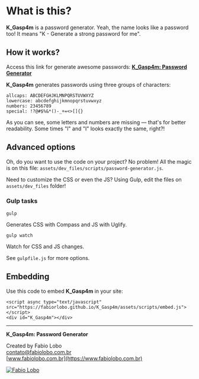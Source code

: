# What is this?

**K_Gasp4m** is a password generator. Yeah, the name looks like a password too! It means "K - Generate a strong password for me".

## How it works?

Access this link for generate awesome passwords: [**K_Gasp4m: Password Generator**](https://fabiorlobo.github.io/K_Gasp4m/)

**K_Gasp4m** generates passwords using three groups of characters:

	allcaps: ABCDEFGHJKLMNPQRSTUVWXYZ
	lowercase: abcdefghijkmnopqrstuvwxyz
	numbers: 23456789
	special: !?@#$%&*()-_+=<>[]{}

As you can see, some letters and numbers are missing — that's for better readability. Some times "l" and "I" looks exactly the same, right?!

## Advanced options

Oh, do you want to use the code on your project? No problem! All the magic is on this file: `assets/dev_files/scripts/password-generator.js`.

Need to customize the CSS or even the JS? Using Gulp, edit the files on `assets/dev_files` folder!

### Gulp tasks

	gulp
	
Generates CSS with Compass and JS with Uglify.

	gulp watch
	
Watch for CSS and JS changes.

See `gulpfile.js` for more options.

## Embedding

Use this code to embed **K_Gasp4m** in your site:

	<script async type="text/javascript" src="https://fabiorlobo.github.io/K_Gasp4m/assets/scripts/embed.js"></script>
	<div id="K_Gasp4m"></div>

---

**K_Gasp4m: Password Generator**

Created by Fabio Lobo  
contato@fabiolobo.com.br  
[www.fabiolobo.com.br](https://www.fabiolobo.com.br)  

[![Fabio Lobo](https://www.fabiolobo.com.br/wp-content/themes/fl6.0/assets/images/logo.svg)](https://www.fabiolobo.com.br)